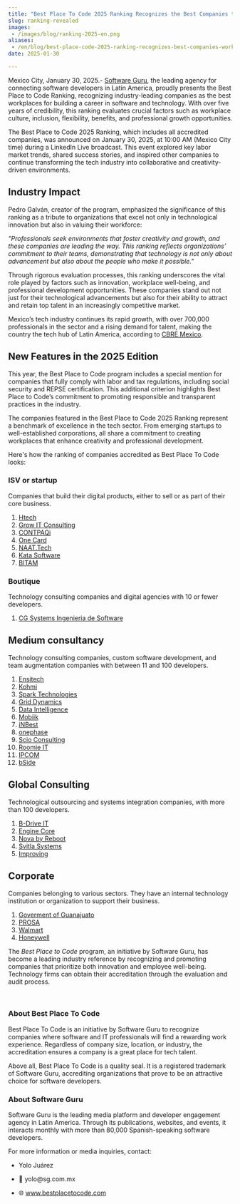 ```yaml
---
title: "Best Place To Code 2025 Ranking Recognizes the Best Companies to Work in Technology"
slug: ranking-revealed
images:
 - /images/blog/ranking-2025-en.png
aliases:
 - /en/blog/best-place-code-2025-ranking-recognizes-best-companies-work-technology
date: 2025-01-30

---
```


<p>Mexico City, January 30, 2025.-&nbsp;<a href="https://sg.com.mx">Software Guru</a>, the leading agency for connecting software developers in Latin America, proudly presents the Best Place to Code Ranking, recognizing industry-leading companies as the best workplaces for building a career in software and technology. With over five years of credibility, this ranking evaluates crucial factors such as workplace culture, inclusion, flexibility, benefits, and professional growth opportunities.</p>

<p>The Best Place to Code 2025 Ranking, which includes all accredited companies, was announced on January 30, 2025, at 10:00 AM (Mexico City time) during a LinkedIn Live broadcast. This event explored key labor market trends, shared success stories, and inspired other companies to continue transforming the tech industry into collaborative and creativity-driven environments.</p>

<h2>Industry Impact</h2>

<p>Pedro Galván, creator of the program, emphasized the significance of this ranking as a tribute to organizations that excel not only in technological innovation but also in valuing their workforce:</p>

<p><em>"Professionals seek environments that foster creativity and growth, and these companies are leading the way. This ranking reflects organizations’ commitment to their teams, demonstrating that technology is not only about advancement but also about the people who make it possible."</em></p>

<p>Through rigorous evaluation processes, this ranking underscores the vital role played by factors such as innovation, workplace well-being, and professional development opportunities. These companies stand out not just for their technological advancements but also for their ability to attract and retain top talent in an increasingly competitive market.</p>

<p>Mexico’s tech industry continues its rapid growth, with over 700,000 professionals in the sector and a rising demand for talent, making the country the tech hub of Latin America, according to <a href="https://www.cbre.com.mx/press-releases/scoring-tech-talent-latam-2024">CBRE Mexico</a>.</p>

<h2>New Features in the 2025 Edition</h2>

<p>This year, the Best Place to Code program includes a special mention for companies that fully comply with labor and tax regulations, including social security and REPSE certification. This additional criterion highlights Best Place to Code’s commitment to promoting responsible and transparent practices in the industry.</p>

<p>The companies featured in the Best Place to Code 2025 Ranking represent a benchmark of excellence in the tech sector. From emerging startups to well-established corporations, all share a commitment to creating workplaces that enhance creativity and professional development.</p>

<p>Here's how the ranking of companies accredited as Best Place To Code looks:</p>

<h3>ISV or startup</h3>

<p>Companies that build their digital products, either to sell or as part of their core business.</p>

<ol>
	<li><a href="/en/company/htech">Htech</a></li>
	<li><a href="/en/company/grow-it-consulting">Grow IT Consulting</a></li>
	<li><a href="/en/company/contpaqi">CONTPAQi</a></li>
	<li><a href="/en/company/one-card">One Card</a></li>
	<li><a href="/en/company/naattech">NAAT.Tech</a></li>
	<li><a href="/en/company/kata-software">Kata Software</a></li>
	<li><a href="/en/company/bitam">BITAM</a></li>
</ol>

<h3>Boutique&nbsp;</h3>

<p>Technology consulting companies and digital agencies with 10 or fewer developers.</p>

<ol>
	<li><a href="/en/company/cg-systems">CG Systems Ingenieria de Software</a></li>
</ol>

<h2>Medium consultancy</h2>

<p>Technology consulting companies, custom software development, and team augmentation companies with between 11 and 100 developers.</p>

<ol>
	<li><a href="/en/company/ensitech">Ensitech</a></li>
	<li><a href="/en/company/kohmi">Kohmi</a></li>
	<li><a href="/en/company/spark-technologies">Spark Technologies</a></li>
	<li><a href="/en/company/grid-dynamics">Grid Dynamics</a></li>
	<li><a href="/en/company/data-intelligence">Data Intelligence</a></li>
	<li><a href="/en/company/mobiik">Mobiik</a></li>
	<li><a href="/en/company/inbest">iNBest</a></li>
	<li><a href="/en/company/onephase">onephase</a></li>
	<li><a href="/en/company/scio-consulting">Scio Consulting</a>&nbsp;&nbsp;&nbsp;&nbsp;</li>
	<li><a href="/en/company/roomie">Roomie IT</a></li>
	<li><a href="/en/company/ipcom">IPCOM</a></li>
	<li><a href="/en/company/bside">bSide</a></li>
</ol>

<h2>Global Consulting</h2>

<p>Technological outsourcing and systems integration companies, with more than 100 developers.</p>

<ol>
	<li><a href="/en/company/b-drive-it">B-Drive IT</a></li>
	<li><a href="/en/company/engine-core">Engine Core</a></li>
	<li><a href="/en/company/nova-reboot">Nova by Reboot</a></li>
	<li><a href="/en/company/svitla-systems">Svitla Systems</a></li>
	<li><a href="/en/company/improving">Improving</a>&nbsp;</li>
</ol>

<h2>Corporate</h2>

<p>Companies belonging to various sectors. They have an internal technology institution or organization to support their business.</p>

<ol>
	<li><a href="/en/company/gobierno-de-guanajuato">Goverment of Guanajuato</a></li>
	<li><a href="/en/company/prosa">PROSA</a></li>
	<li><a href="/en/company/walmart-mexico">Walmart</a></li>
	<li><a href="/en/company/honeywell">Honeywell</a></li>
</ol>

<p>The <em>Best Place to Code</em> program, an initiative by Software Guru, has become a leading industry reference by recognizing and promoting companies that prioritize both innovation and employee well-being. Technology firms can obtain their accreditation through the evaluation and audit process.</p>

<p>&nbsp;</p>

<h3>About Best Place To Code</h3>

<p>Best Place To Code is an initiative by Software Guru to recognize companies where software and IT professionals will find a rewarding work experience. Regardless of company size, location, or industry, the accreditation ensures a company is a great place for tech talent.</p>

<p>Above all, Best Place To Code is a quality seal. It is a registered trademark of Software Guru, accrediting organizations that prove to be an attractive choice for software developers.</p>

<h3>About Software Guru</h3>

<p>Software Guru is the leading media platform and developer engagement agency in Latin America. Through its publications, websites, and events, it interacts monthly with more than 80,000 Spanish-speaking software developers.</p>

<p>For more information or media inquiries, contact:</p>

<ul>
	<li>
	<p>Yolo Juárez</p>
	</li>
	<li>
	<p>📧 yolo@sg.com.mx</p>
	</li>
	<li>🌐 <a href="/en">www.bestplacetocode.com</a></li>
</ul>
